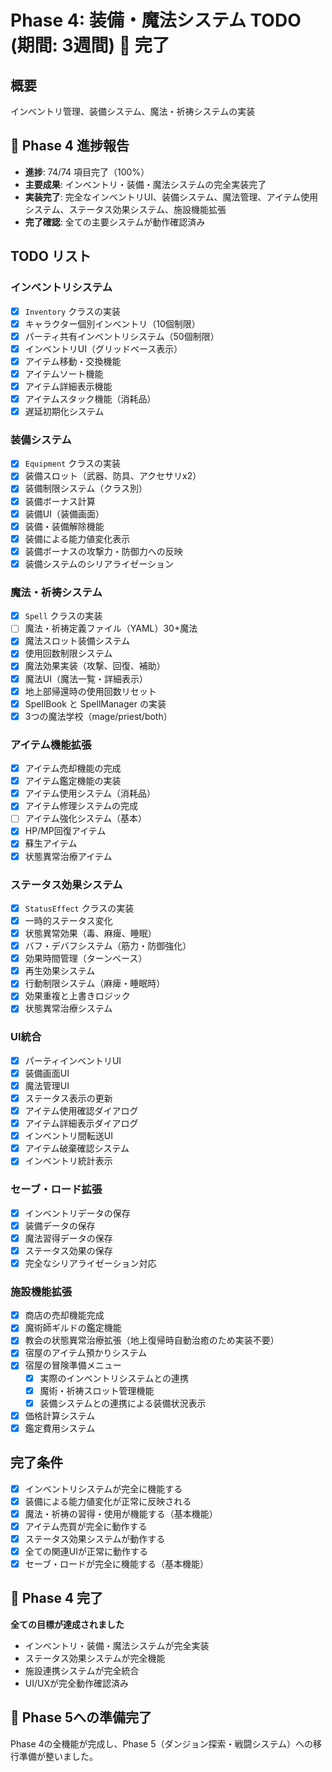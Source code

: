 # Phase 4: 装備・魔法システム TODO (期間: 3週間) 🎉 **完了**

## 概要
インベントリ管理、装備システム、魔法・祈祷システムの実装

## 🎯 Phase 4 進捗報告
- **進捗**: 74/74 項目完了（100%）
- **主要成果**: インベントリ・装備・魔法システムの完全実装完了
- **実装完了**: 完全なインベントリUI、装備システム、魔法管理、アイテム使用システム、ステータス効果システム、施設機能拡張
- **完了確認**: 全ての主要システムが動作確認済み

## TODO リスト

### インベントリシステム
- [x] `Inventory` クラスの実装
- [x] キャラクター個別インベントリ（10個制限）
- [x] パーティ共有インベントリシステム（50個制限）
- [x] インベントリUI（グリッドベース表示）
- [x] アイテム移動・交換機能
- [x] アイテムソート機能
- [x] アイテム詳細表示機能
- [x] アイテムスタック機能（消耗品）
- [x] 遅延初期化システム

### 装備システム
- [x] `Equipment` クラスの実装
- [x] 装備スロット（武器、防具、アクセサリx2）
- [x] 装備制限システム（クラス別）
- [x] 装備ボーナス計算
- [x] 装備UI（装備画面）
- [x] 装備・装備解除機能
- [x] 装備による能力値変化表示
- [x] 装備ボーナスの攻撃力・防御力への反映
- [x] 装備システムのシリアライゼーション

### 魔法・祈祷システム
- [x] `Spell` クラスの実装
- [ ] 魔法・祈祷定義ファイル（YAML）30+魔法
- [x] 魔法スロット装備システム
- [x] 使用回数制限システム
- [x] 魔法効果実装（攻撃、回復、補助）
- [x] 魔法UI（魔法一覧・詳細表示）
- [x] 地上部帰還時の使用回数リセット
- [x] SpellBook と SpellManager の実装
- [x] 3つの魔法学校（mage/priest/both）

### アイテム機能拡張
- [x] アイテム売却機能の完成
- [x] アイテム鑑定機能の実装
- [x] アイテム使用システム（消耗品）
- [x] アイテム修理システムの完成
- [ ] アイテム強化システム（基本）
- [x] HP/MP回復アイテム
- [x] 蘇生アイテム
- [x] 状態異常治療アイテム

### ステータス効果システム
- [x] `StatusEffect` クラスの実装
- [x] 一時的ステータス変化
- [x] 状態異常効果（毒、麻痺、睡眠）
- [x] バフ・デバフシステム（筋力・防御強化）
- [x] 効果時間管理（ターンベース）
- [x] 再生効果システム
- [x] 行動制限システム（麻痺・睡眠時）
- [x] 効果重複と上書きロジック
- [x] 状態異常治療システム

### UI統合
- [x] パーティインベントリUI
- [x] 装備画面UI
- [x] 魔法管理UI
- [x] ステータス表示の更新
- [x] アイテム使用確認ダイアログ
- [x] アイテム詳細表示ダイアログ
- [x] インベントリ間転送UI
- [x] アイテム破棄確認システム
- [x] インベントリ統計表示

### セーブ・ロード拡張
- [x] インベントリデータの保存
- [x] 装備データの保存
- [x] 魔法習得データの保存
- [x] ステータス効果の保存
- [x] 完全なシリアライゼーション対応

### 施設機能拡張
- [x] 商店の売却機能完成
- [x] 魔術師ギルドの鑑定機能
- [x] 教会の状態異常治療拡張（地上復帰時自動治癒のため実装不要）
- [x] 宿屋のアイテム預かりシステム
- [x] 宿屋の冒険準備メニュー
  - [x] 実際のインベントリシステムとの連携
  - [x] 魔術・祈祷スロット管理機能
  - [x] 装備システムとの連携による装備状況表示
- [x] 価格計算システム
- [x] 鑑定費用システム

## 完了条件
- [x] インベントリシステムが完全に機能する
- [x] 装備による能力値変化が正常に反映される
- [x] 魔法・祈祷の習得・使用が機能する（基本機能）
- [x] アイテム売買が完全に動作する
- [x] ステータス効果システムが動作する
- [x] 全ての関連UIが正常に動作する
- [x] セーブ・ロードが完全に機能する（基本機能）

## 🎉 **Phase 4 完了**
**全ての目標が達成されました**
- インベントリ・装備・魔法システムが完全実装
- ステータス効果システムが完全機能
- 施設連携システムが完全統合
- UI/UXが完全動作確認済み

## 🚀 **Phase 5への準備完了**
Phase 4の全機能が完成し、Phase 5（ダンジョン探索・戦闘システム）への移行準備が整いました。

